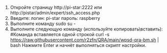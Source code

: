 1) Откройте страницу http://pi-star:2222 или http://pistar/admin/expert/ssh_access.php
2) Введите: логин: pi-star пароль: raspberry
3) Выполните команду sudo su -
4) Выполните следующую команду (используйте копировать\вставить):
#Команда вставляется одной строкой
curl -s https://raw.githubusercontent.com/r2zfn/QRA/main/wpsd-qra-bm.sh | bash
Нажмите Enter и начнёт выполняться скрипт настройки.
